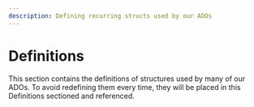 ```yaml
---
description: Defining recurring structs used by our ADOs
---
```


# Definitions

This section contains the definitions of structures used by many of our ADOs. To avoid redefining them every time, they will be placed in this Definitions sectioned and referenced.

